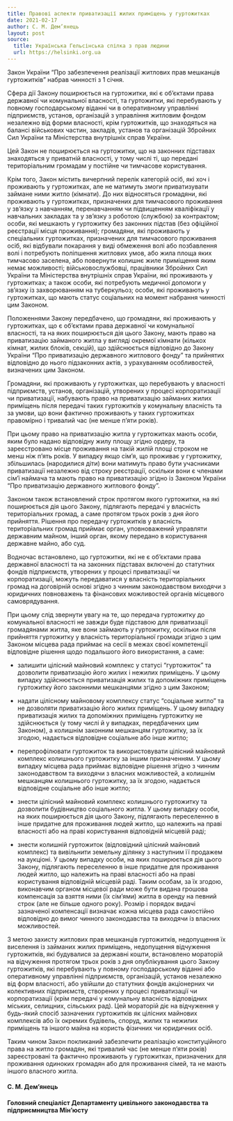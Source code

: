 ```yaml
---
title: Правові аспекти приватизації жилих приміщень у гуртожитках
date: 2021-02-17
author: С. М. Дем’янець
layout: post
source:
  title: Українська Гельсінська спілка з прав людини
  url: https://helsinki.org.ua
---
```


Закон України “Про забезпечення реалізації житлових прав мешканців гуртожитків” набрав чинності з 1 січня.

Сфера дії Закону поширюється на гуртожитки, які є об’єктами права державної чи комунальної власності, та гуртожитки, які перебувають у повному господарському віданні чи в оперативному управлінні підприємств, установ, організацій з управління житловим фондом незалежно від форми власності, крім гуртожитків, що знаходяться на балансі військових частин, закладів, установ та організацій Збройних Сил України та Міністерства внутрішніх справ України.

Цей Закон не поширюється на гуртожитки, що на законних підставах знаходяться у приватній власності, у тому числі ті, що передані територіальним громадам у постійне чи тимчасове користування.

Крім того, Закон містить вичерпний перелік категорій осіб, які хоч і проживають у гуртожитках, але не матимуть змоги приватизувати займане ними житло (кімнати). До них відносяться громадяни, які проживають у гуртожитках, призначених для тимчасового проживання у зв’язку з навчанням, перенавчанням чи підвищенням кваліфікації у навчальних закладах та у зв’язку з роботою (службою) за контрактом; особи, які мешкають у гуртожитку без законних підстав (без офіційної реєстрації місця проживання); громадяни, які проживають у спеціальних гуртожитках, призначених для тимчасового проживання осіб, які відбували покарання у виді обмеження волі або позбавлення волі і потребують поліпшення житлових умов, або жила площа яких тимчасово заселена, або повернути колишнє жиле приміщення яким немає можливості; військовослужбовці, працівники Збройних Сил України та Міністерства внутрішніх справ України, які проживають у гуртожитках; а також особи, які потребують медичної допомоги у зв’язку із захворюванням на туберкульоз; особи, які проживають у гуртожитках, що мають статус соціальних на момент набрання чинності цим Законом.

Положеннями Закону передбачено, що громадяни, які проживають у гуртожитках, що є об’єктами права державної чи комунальної власності, та на яких поширюється дія цього Закону, мають право на приватизацію займаного житла у вигляді окремої кімнати (кількох кімнат, жилих блоків, секцій), що здійснюється відповідно до Закону України “Про приватизацію державного житлового фонду” та прийнятих відповідно до нього підзаконних актів, з урахуванням особливостей, визначених цим Законом.

Громадяни, які проживають у гуртожитках, що перебувають у власності підприємств, установ, організацій, утворених у процесі корпоратизації чи приватизації, набувають право на приватизацію займаних жилих приміщень після передачі таких гуртожитків у комунальну власність та за умови, що вони фактично проживають у таких гуртожитках правомірно і тривалий час (не менше п’яти років).

При цьому право на приватизацію житла у гуртожитках мають особи, яким було надано відповідну жилу площу згідно ордеру, та зареєстровано місце проживання на такій жилій площі строком не менш ніж п’ять років. У випадку якщо сім’я, що проживає у гуртожитку, збільшилась (народилися діти) вони матимуть право бути учасниками приватизації незалежно від строку реєстрації, оскільки вони є членами сім’ї наймача та мають право на приватизацію згідно із Законом України “Про приватизацію державного житлового фонду”.

Законом також встановлений строк протягом якого гуртожитки, на які поширюється дія цього Закону, підлягають передачі у власність територіальних громад, а саме протягом трьох років з дня його прийняття. Рішення про передачу гуртожитків у власність територіальних громад приймає орган, уповноважений управляти державним майном, інший орган, якому передано в користування державне майно, або суд.

Водночас встановлено, що гуртожитки, які не є об’єктами права державної власності та на законних підставах включені до статутних фондів підприємств, утворених у процесі приватизації чи корпоратизації, можуть передаватися у власність територіальних громад на договірній основі згідно з чинним законодавством виходячи з юридичних повноважень та фінансових можливостей органів місцевого самоврядування.

При цьому слід звернути увагу на те, що передача гуртожитку до комунальної власності не завжди буде підставою для приватизації громадянами житла, яке вони займають у гуртожитку, оскільки після прийняття гуртожитку у власність територіальної громади згідно з цим Законом місцева рада приймає на сесії в межах своєї компетенції відповідне рішення щодо подальшого його використання, а саме:

* залишити цілісний майновий комплекс у статусі “гуртожиток” та дозволити приватизацію його жилих і нежилих приміщень. У цьому випадку здійснюється приватизація жилих та допоміжних приміщень гуртожитку його законними мешканцями згідно з цим Законом;

* надати цілісному майновому комплексу статус “соціальне житло” та не дозволяти приватизацію його жилих приміщень. У цьому випадку приватизація жилих та допоміжних приміщень гуртожитку не здійснюється (у тому числі й у випадках, передбачених цим Законом), а колишнім законним мешканцям гуртожитку, за їх згодою, надається відповідне соціальне або інше житло;

* перепрофілювати гуртожиток та використовувати цілісний майновий комплекс колишнього гуртожитку за іншим призначенням. У цьому випадку місцева рада приймає відповідне рішення згідно з чинним законодавством та виходячи з власних можливостей, а колишнім мешканцям колишнього гуртожитку, за їх згодою, надається відповідне соціальне або інше житло;

* знести цілісний майновий комплекс колишнього гуртожитку та дозволити будівництво соціального житла. У цьому випадку особи, на яких поширюється дія цього Закону, підлягають переселенню в інше придатне для проживання людей житло, що належить на праві власності або на праві користування відповідній місцевій раді;

* знести колишній гуртожиток (відповідний цілісний майновий комплекс) та вивільнити земельну ділянку з наступним її продажем на аукціоні. У цьому випадку особи, на яких поширюється дія цього Закону, підлягають переселенню в інше придатне для проживання людей житло, що належить на праві власності або на праві користування відповідній місцевій раді. Таким особам, за їх згодою, виконавчим органом місцевої ради може бути видана грошова компенсація за взяття ними (їх сім’ями) житла в оренду на певний строк (але не більше одного року). Розмір і порядок видачі зазначеної компенсації визначає кожна місцева рада самостійно відповідно до вимог чинного законодавства та виходячи із власних можливостей.

З метою захисту житлових прав мешканців гуртожитків, недопущення їх виселення із займаних жилих приміщень, недопущення відчуження гуртожитків, які будувалися за державні кошти, встановлено мораторій на відчуження протягом трьох років з дня опублікування цього Закону гуртожитків, які перебувають у повному господарському віданні або оперативному управлінні підприємств, організацій, установ незалежно від форм власності, або увійшли до статутних фондів акціонерних чи колективних підприємств, створених у процесі приватизації чи корпоратизації (крім передачі у комунальну власність відповідних міських, селищних, сільських рад). Цей мораторій діє на відчуження у будь-який спосіб зазначених гуртожитків як цілісних майнових комплексів або їх окремих будівель, споруд, жилих та нежилих приміщень та іншого майна на користь фізичних чи юридичних осіб.

Таким чином Закон покликаний забезпечити реалізацію конституційного права на житло громадян, які тривалий час (не менше п’яти років) зареєстровані та фактично проживають у гуртожитках, призначених для проживання одиноких громадян або для проживання сімей, та не мають іншого власного житла.

#### С. М. Дем’янець
#### Головний спеціаліст Департаменту цивільного законодавства та підприємництва Мін’юсту
